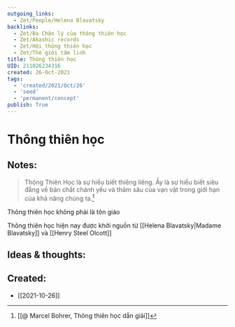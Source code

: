```yaml
---
outgoing_links:
  - Zet/People/Helena Blavatsky
backlinks:
  - Zet/Ba Chân lý của thông thiên học
  - Zet/Akashic records
  - Zet/Hội thông thiên học
  - Zet/Thế giới tâm linh
title: Thông thiên học
UID: 211026234316
created: 26-Oct-2021
tags:
  - 'created/2021/Oct/26'
  - 'seed'
  - 'permanent/concept'
publish: True
---
```

# Thông thiên học

## Notes:
> Thông Thiên Học là sự hiểu biết thiêng liêng. Ấy là sự hiểu biết siêu đẳng về bản chất chánh yếu và thâm sâu của vạn vật trong giới hạn của khả năng chúng ta.[^1]

Thông thiên học không phải là tôn giáo

Thông thiên học hiện nay được khởi nguồn từ [[Helena Blavatsky|Madame Blavatsky]] và [[Henry Steel Olcott]]

## Ideas & thoughts:


[^1]: [[@ Marcel Bohrer, Thông thiên học dẫn giải]]
## Created:
- [[2021-10-26]]
